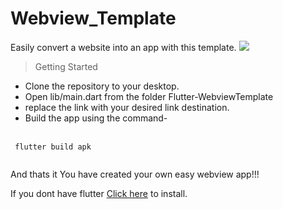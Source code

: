 # Webview_Template
 
Easily convert a website into an app with this template.
<img src="https://ih1.redbubble.net/image.1187851051.8476/flat,750x,075,f-pad,750x1000,f8f8f8.jpg">

> Getting Started

* Clone the repository to your desktop.
* Open lib/main.dart from the folder Flutter-WebviewTemplate
* replace the link with your desired link destination.
* Build the app using the command- <br> <br> 
```  
 flutter build apk 
 
```
And thats it You have created your own easy webview app!!!


If you dont have flutter [Click here](https://flutter.dev/) to install.
